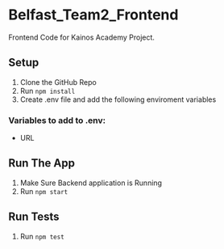 # Belfast_Team2_Frontend
Frontend Code for Kainos Academy Project.

## Setup
1. Clone the GitHub Repo
2. Run `npm install`
3. Create .env file and add the following enviroment variables

### Variables to add to .env:
- URL

## Run The App
1. Make Sure Backend application is Running
2. Run `npm start`

## Run Tests
1. Run `npm test`